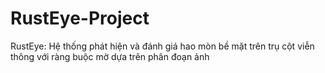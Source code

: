 ﻿# RustEye-Project
RustEye: Hệ thống phát hiện và đánh giá hao mòn bề mặt trên trụ cột viễn thông với ràng buộc mờ dựa trên phân đoạn ảnh
